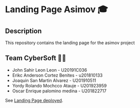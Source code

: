 # Landing Page Asimov 🎓

## Description
This repository contains the landing page for the asimov project

## Team CyberSoft 👨‍💻
* John Sahir Leon Leon - U20191C036
* Erikc Anderson Cortez Benites - u201810133
* Joaquin San Martin Alvarez - U201910511
* Yordy Rolando Mochcco Atauje - U201923959
* Oscar Enrique palomino medina - U201822717

See [Landing Page deployed](https://cybersoft-asimov-20212.github.io/landing-page-asimov/).
